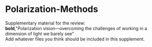 # Polarization-Methods
Supplementary material for the review:  
**bold**,"Polarization vision—overcoming the challenges of working in a dimension of light we barely see"  
Add whatever files you think should be included in this supplement.
